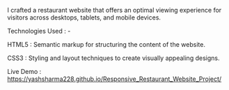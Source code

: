 I crafted a restaurant website that offers an optimal viewing experience for visitors across desktops, tablets, and mobile devices. 

Technologies Used : - 

HTML5 : Semantic markup for structuring the content of the website.

CSS3 : Styling and layout techniques to create visually appealing designs.

Live Demo : https://yashsharma228.github.io/Responsive_Restaurant_Website_Project/
